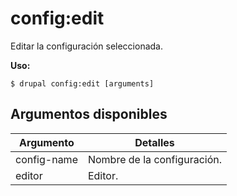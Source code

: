 # config:edit
Editar la configuración seleccionada.

**Uso:**
```
$ drupal config:edit [arguments]
```

## Argumentos disponibles
Argumento | Detalles
---------|-------------
config-name | Nombre de la configuración.
editor | Editor.
